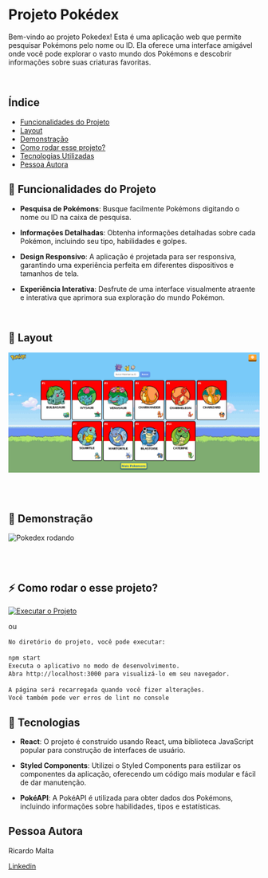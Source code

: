 # Projeto Pokédex

Bem-vindo ao projeto Pokedex! Esta é uma aplicação web que permite pesquisar Pokémons pelo nome ou ID. Ela oferece uma interface amigável onde você pode explorar o vasto mundo dos Pokémons e descobrir informações sobre suas criaturas favoritas.

<br>

## Índice 

- <a href="#funcionalidades">Funcionalidades do Projeto</a>
- <a href="#layout">Layout</a>
- <a href="#demonstracao">Demonstração</a>
- <a href="#rodar">Como rodar esse projeto?</a>
- <a href="#tecnologias">Tecnologias Utilizadas</a>
- <a href="#autora">Pessoa Autora</a>


## 🚀 Funcionalidades do Projeto

* <b>Pesquisa de Pokémons</b>: Busque facilmente Pokémons digitando o nome ou ID na caixa de pesquisa.

* <b>Informações Detalhadas</b>: Obtenha informações detalhadas sobre cada Pokémon, incluindo seu tipo, habilidades e golpes.

* <b>Design Responsivo</b>: A aplicação é projetada para ser responsiva, garantindo uma experiência perfeita em diferentes dispositivos e tamanhos de tela.

* <b>Experiência Interativa</b>: Desfrute de uma interface visualmente atraente e interativa que aprimora sua exploração do mundo Pokémon.

<br>


## 🎨 Layout

![Pokekex](./src/components/assets/image/capaSite.png)

<br>
<br>

## 💫 Demonstração

![Pokedex rodando](./src/components/assets/image/telaAnimada.gif)

<br>
<br>

## ⚡️ Como rodar o esse projeto?

[![Executar o Projeto](https://img.shields.io/badge/Executar%20o%20Projeto-Click%20Aqui-blue)](./start-pokedex)

ou 

```
No diretório do projeto, você pode executar:

npm start
Executa o aplicativo no modo de desenvolvimento.
Abra http://localhost:3000 para visualizá-lo em seu navegador.

A página será recarregada quando você fizer alterações.
Você também pode ver erros de lint no console

```


## 🔨 Tecnologias 

* <b>React</b>: O projeto é construído usando React, uma biblioteca JavaScript popular para construção de interfaces de usuário.

* <b>Styled Components</b>: Utilizei o Styled Components para estilizar os componentes da aplicação, oferecendo um código mais modular e fácil de dar manutenção.

* <b>PokéAPI</b>: A PokéAPI é utilizada para obter dados dos Pokémons, incluindo informações sobre habilidades, tipos e estatísticas.


## Pessoa Autora

Ricardo Malta 

[Linkedin](https://www.linkedin.com/in/ricardo-malta-632b70164/)


